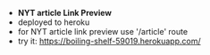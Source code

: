 - **NYT article Link Preview**
- deployed to heroku
- for NYT article link preview use '/article' route
- try it: https://boiling-shelf-59019.herokuapp.com/